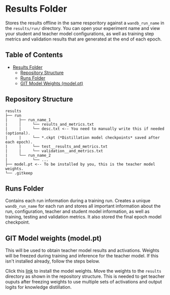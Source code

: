 # Results Folder

Stores the results offline in the same resporitory against a `wandb_run_name` in the `results/run/` directory. You can open your experiment name and view your student and teacher model configurations, as well as training step metrics and validation results that are generated at the end of each epoch.


## Table of Contents

- [Results Folder](#results-folder)
    - [Repository Structure](#repository-structure)
    - [Runs Folder](#runs-folder)
    - [GIT Model Weights (model.pt)](#git-model-weights-modelpt)


## Repository Structure

```
results
├── run
|     ├── run_name_1
|     │     └── results_and_metrics.txt
|     |     └── desc.txt <-- You need to manually write this if needed (optional).
|     |     └── *.ckpt (*Distillation model checkpoints* saved after each epoch).
|     |     └── test__results_and_metrics.txt
|     |     └── validation__and_metrics.txt
|     └── run_name_2
|           └── ...
├── model.pt <-- To be installed by you, this is the teacher model weights.
└── .gitkeep
```

## Runs Folder

Contains each run information during a training run. Creates a unique `wandb_run_name` for each run and stores all important information about the run, configuration, teacher and student model information, as well as training, testing and validation metrics. It also stored the final epoch model checkpoint.


## GIT Model weights (model.pt)

This will be used to obtain teacher model results and activations. Weights will be freezed during training and inference for the teacher model. If this isn't installed already, follow the steps below.

Click this [link](https://publicgit.blob.core.windows.net/data/output/GIT_LARGE_MSRVTT/snapshot/model.pt) to install the model weights. Move the weights to the `results` directory as shown in the repository structure. This is needed to get teacher ouputs after freezing weights to use multiple sets of activations and output logits for knowledge distillation.
